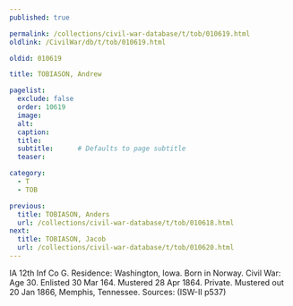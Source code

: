 ```yaml
---
published: true

permalink: /collections/civil-war-database/t/tob/010619.html
oldlink: /CivilWar/db/t/tob/010619.html

oldid: 010619

title: TOBIASON, Andrew

pagelist:
  exclude: false
  order: 10619
  image: 
  alt:
  caption:
  title:
  subtitle:      # Defaults to page subtitle
  teaser:

category: 
  - T 
  - TOB

previous:
  title: TOBIASON, Anders
  url: /collections/civil-war-database/t/tob/010618.html  
next:
  title: TOBIASON, Jacob
  url: /collections/civil-war-database/t/tob/010620.html   
---
```

IA 12th Inf Co G. Residence: Washington, Iowa. Born in Norway. Civil War: Age 30. Enlisted 30 Mar 164. Mustered 28 Apr 1864. Private. Mustered out 20 Jan 1866, Memphis, Tennessee. Sources: (ISW-II p537)